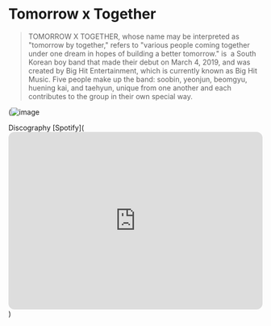 # Tomorrow x Together
> TOMORROW X TOGETHER, whose name may be interpreted as "tomorrow by together," refers to "various people coming together under one dream in hopes of building a better tomorrow." is  a South Korean boy band that made their debut on March 4, 2019, and was created by Big Hit Entertainment, which is currently known as Big Hit Music. Five people make up the band: soobin, yeonjun, beomgyu, huening kai, and taehyun, unique from one another and each contributes to the group in their own special way.

(![image](https://i.pinimg.com/564x/4f/5f/81/4f5f812ff1b6c08aca07833afd194130.jpg)

Discography
[Spotify](<iframe style="border-radius:12px" src="https://open.spotify.com/embed/playlist/37i9dQZF1DX2pmk7QemwOu?utm_source=generator&theme=0" width="100%" height="352" frameBorder="0" allowfullscreen="" allow="autoplay; clipboard-write; encrypted-media; fullscreen; picture-in-picture" loading="lazy"></iframe>)
